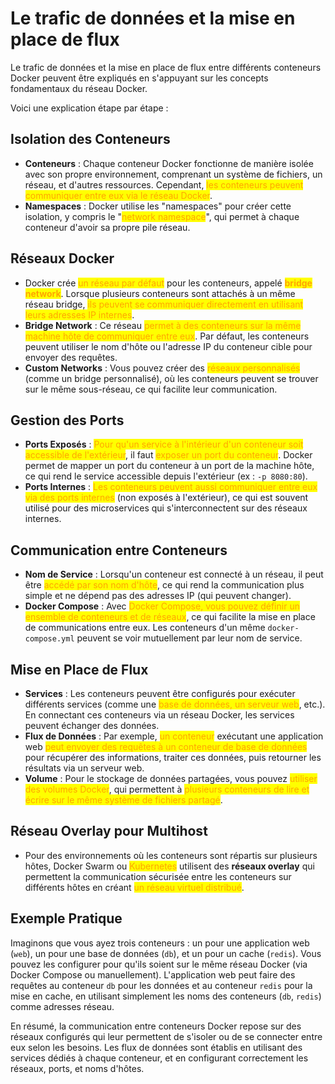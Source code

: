 # Le trafic de données et la mise en place de flux

Le trafic de données et la mise en place de flux entre différents conteneurs Docker peuvent être expliqués en s'appuyant sur les concepts fondamentaux du réseau Docker.&#x20;

Voici une explication étape par étape :

## **Isolation des Conteneurs**

* **Conteneurs** : Chaque conteneur Docker fonctionne de manière isolée avec son propre environnement, comprenant un système de fichiers, un réseau, et d'autres ressources. Cependant, <mark style="color:orange;">les conteneurs peuvent communiquer entre eux via le réseau Docker</mark>.
* **Namespaces** : Docker utilise les "namespaces" pour créer cette isolation, y compris le "<mark style="color:orange;">network namespace</mark>", qui permet à chaque conteneur d'avoir sa propre pile réseau.

## **Réseaux Docker**

* Docker crée <mark style="color:orange;">un réseau par défaut</mark> pour les conteneurs, appelé <mark style="color:orange;">**bridge network**</mark>. Lorsque plusieurs conteneurs sont attachés à un même réseau bridge, <mark style="color:orange;">ils peuvent se communiquer directement en utilisant leurs adresses IP internes</mark>.
* **Bridge Network** : Ce réseau <mark style="color:orange;">permet à des conteneurs sur la même machine hôte de communiquer entre eux</mark>. Par défaut, les conteneurs peuvent utiliser le nom d'hôte ou l'adresse IP du conteneur cible pour envoyer des requêtes.
* **Custom Networks** : Vous pouvez créer des <mark style="color:orange;">réseaux personnalisés</mark> (comme un bridge personnalisé), où les conteneurs peuvent se trouver sur le même sous-réseau, ce qui facilite leur communication.

## **Gestion des Ports**

* **Ports Exposés** : <mark style="color:orange;">Pour qu'un service à l'intérieur d'un conteneur soit accessible de l'extérieur</mark>, il faut <mark style="color:orange;">exposer un port du conteneur</mark>. Docker permet de mapper un port du conteneur à un port de la machine hôte, ce qui rend le service accessible depuis l'extérieur (ex : `-p 8080:80`).
* **Ports Internes** : <mark style="color:orange;">Les conteneurs peuvent aussi communiquer entre eux via des ports internes</mark> (non exposés à l'extérieur), ce qui est souvent utilisé pour des microservices qui s'interconnectent sur des réseaux internes.

## **Communication entre Conteneurs**

* **Nom de Service** : Lorsqu'un conteneur est connecté à un réseau, il peut être <mark style="color:orange;">accédé par son nom d'hôte</mark>, ce qui rend la communication plus simple et ne dépend pas des adresses IP (qui peuvent changer).
* **Docker Compose** : Avec <mark style="color:orange;">Docker Compose, vous pouvez définir un ensemble de conteneurs et de réseaux</mark>, ce qui facilite la mise en place de communications entre eux. Les conteneurs d'un même `docker-compose.yml` peuvent se voir mutuellement par leur nom de service.

## **Mise en Place de Flux**

* **Services** : Les conteneurs peuvent être configurés pour exécuter différents services (comme une <mark style="color:orange;">base de données, un serveur web</mark>, etc.). En connectant ces conteneurs via un réseau Docker, les services peuvent échanger des données.
* **Flux de Données** : Par exemple, <mark style="color:orange;">un conteneur</mark> exécutant une application web <mark style="color:orange;">peut envoyer des requêtes à un conteneur de base de données</mark> pour récupérer des informations, traiter ces données, puis retourner les résultats via un serveur web.
* **Volume** : Pour le stockage de données partagées, vous pouvez <mark style="color:orange;">utiliser des volumes Docker</mark>, qui permettent à <mark style="color:orange;">plusieurs conteneurs de lire et écrire sur le même système de fichiers partagé</mark>.

## **Réseau Overlay pour Multihost**

* Pour des environnements où les conteneurs sont répartis sur plusieurs hôtes, Docker Swarm ou <mark style="color:orange;">Kubernetes</mark> utilisent des **réseaux overlay** qui permettent la communication sécurisée entre les conteneurs sur différents hôtes en créant <mark style="color:orange;">un réseau virtuel distribué</mark>.

## Exemple Pratique

Imaginons que vous ayez trois conteneurs : un pour une application web (`web`), un pour une base de données (`db`), et un pour un cache (`redis`). Vous pouvez les configurer pour qu'ils soient sur le même réseau Docker (via Docker Compose ou manuellement). L'application web peut faire des requêtes au conteneur `db` pour les données et au conteneur `redis` pour la mise en cache, en utilisant simplement les noms des conteneurs (`db`, `redis`) comme adresses réseau.

En résumé, la communication entre conteneurs Docker repose sur des réseaux configurés qui leur permettent de s'isoler ou de se connecter entre eux selon les besoins. Les flux de données sont établis en utilisant des services dédiés à chaque conteneur, et en configurant correctement les réseaux, ports, et noms d'hôtes.
